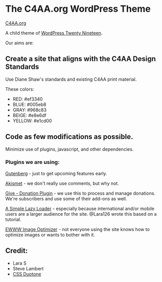 # The C4AA.org WordPress Theme

[C4AA.org](https://c4aa.org)

A child theme of [WordPress Twenty Nineteen](https://wordpress.org/themes/twentynineteen/).

Our aims are:

## Create a site that aligns with the C4AA Design Standards

Use Diane Shaw's standards and existing C4AA print material.

These colors:
- RED: #ef3340
- BLUE: #005eb8
- GRAY: #968c83
- BEIGE: #e8e6df
- YELLOW: #e1cd00

## Code as few modifications as possible.

Minimize use of plugins, javascript, and other dependencies.

### Plugins we are using:

[Gutenberg](https://wordpress.org/plugins/gutenberg/) - just to get upcoming features early.

[Akismet](https://wordpress.org/plugins/akismet/) - we don't really use comments, but why not.

[Give - Donation Plugin](https://wordpress.org/plugins/give/) - we use this to process and manage donations. We're subscribers and use some of their add-ons as well.

[A Simple Lazy Loader](https://github.com/thec4aa/simple-lazy-loader) - especially because international and/or mobile users are a larger audience for the site.  @Lara126 wrote this based on a tutorial.

[EWWW Image Optimizer](https://wordpress.org/plugins/ewww-image-optimizer/) - not everyone using the site knows how to optimize images or wants to bother with it.



## Credit:

- Lara S
- Steve Lambert
- [CSS Duotone](https://cssduotone.com/)

